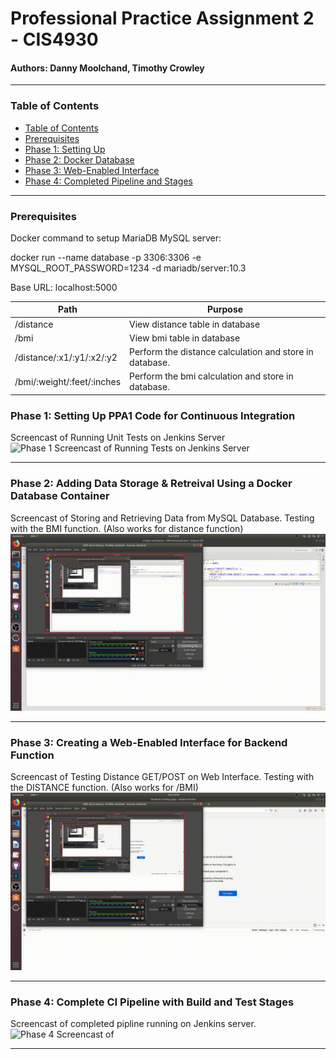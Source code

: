 # Professional Practice Assignment 2 - CIS4930

#### Authors: Danny Moolchand, Timothy Crowley  

----

### Table of Contents

  - [Table of Contents](#table-of-contents)
  - [Prerequisites](#prerequisites)
  - [Phase 1: Setting Up](#phase-1-setting-up-ppa1-code-for-continuous-integration)
  - [Phase 2: Docker Database](#phase-2-adding-data-storage--retreival-using-a-docker-database-container)
  - [Phase 3: Web-Enabled Interface](#phase-3-creating-a-web-enabled-interface-for-backend-function)
  - [Phase 4: Completed Pipeline and Stages](#phase-4-complete-ci-pipeline-with-build-and-test-stages)

----
### Prerequisites
Docker command to setup MariaDB MySQL server:

docker run --name database -p 3306:3306 -e MYSQL_ROOT_PASSWORD=1234 -d mariadb/server:10.3

Base URL: localhost:5000

| Path | Purpose |
| --- | --- |
| /distance  | View distance table in database  |
| /bmi  | View bmi table in database  |
| /distance/:x1/:y1/:x2/:y2  | Perform the distance calculation and store in database.   |
| /bmi/:weight/:feet/:inches  | Perform the bmi calculation and store in database.  |


### Phase 1: Setting Up PPA1 Code for Continuous Integration
Screencast of Running Unit Tests on Jenkins Server
![Phase 1 Screencast of Running Tests on Jenkins Server](https://raw.githubusercontent.com/moolchand-danny/PPA-2/master/readme_assets/Phase1.gif)


---

### Phase 2: Adding Data Storage & Retreival Using a Docker Database Container
Screencast of Storing and Retrieving Data from MySQL Database. Testing with the BMI function. (Also works for distance function)
![Phase 2 Screencast of Storing and Retrieving Data from MySQL Database](https://raw.githubusercontent.com/moolchand-danny/PPA-2/master/readme_assets/Phase2.gif)

---

### Phase 3: Creating a Web-Enabled Interface for Backend Function
Screencast of Testing Distance GET/POST on Web Interface. Testing with the DISTANCE function. (Also works for /BMI)
![Phase 3 Screencast of Testing Distance GET/POST on Web Interface](https://raw.githubusercontent.com/moolchand-danny/PPA-2/master/readme_assets/Phase3.gif)

---

### Phase 4: Complete CI Pipeline with Build and Test Stages
Screencast of completed pipline running on Jenkins server.
![Phase 4 Screencast of ](https://raw.githubusercontent.com/moolchand-danny/PPA-2/master/readme_assets/Phase4.gif)

---



